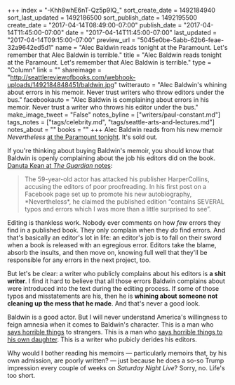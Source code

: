 +++
index = "-Khh8whE6nT-Qz5p9IQ_"
sort_create_date = 1492184940
sort_last_updated = 1492186500
sort_publish_date = 1492195500
create_date = "2017-04-14T08:49:00-07:00"
publish_date = "2017-04-14T11:45:00-07:00"
date = "2017-04-14T11:45:00-07:00"
last_updated = "2017-04-14T09:15:00-07:00"
preview_url = "5045e0be-5abb-62b6-feae-32a9642ed5d1"
name = "Alec Baldwin reads tonight at the Paramount. Let's remember that Alec Baldwin is terrible."
title = "Alec Baldwin reads tonight at the Paramount. Let's remember that Alec Baldwin is terrible."
type = "Column"
link = ""
shareimage = "http://seattlereviewofbooks.com/webhook-uploads/1492184848451/baldwin.jpg"
twitterauto = "Alec Baldwin's whining about errors in his memoir. Never trust writers who throw editors under the bus."
facebookauto = "Alec Baldwin is complaining about errors in his memoir. Never trust a writer who throws his editor under the bus."
make_image_tweet = "False"
notes_byline = ["writers/paul-constant.md"]
tags_notes = ["tags/celebrity.md", "tags/seattle-arts-and-lectures.md"]
notes_about = ""
books = ""
+++
Alec Baldwin reads from his new memoir *Nevertheless* [at the Paramount tonight](https://www.lectures.org/season/special_events.php?id=467). It's sold out. 

If you're thinking about buying Baldwin's memoir, you should know that Baldwin is openly complaining about the job his editors did on the book. [Danuta Kean at *The Guardian* notes](https://www.theguardian.com/books/2017/apr/10/alec-baldwin-nevertheless-harpercollins-errors):

<blockquote>The 59-year-old actor has attacked his publisher HarperCollins, accusing the editors of poor proofreading. In his first post on a Facebook page set up to promote his new autobiography, *Nevertheless*, he claimed the published edition “contains SEVERAL typos and errors which I was more than a little surprised to see”.</blockquote>

Editing is thankless work. Nobody ever comments on how *few* errors they find in a published book. They only complain when they *do* find errors. And that's basically an editor's lot in life: an editor's job is to fall on their sword when a book is released with an egregious error. Editors take the blame, absorb the insults, and then move on, knowing full well that they'll be responsible for any errors in the next project, too.

But let's be clear: a writer who publicly complains about his editors is **a shit writer**. I find it hard to believe that all those errors Baldwin complains about were introduced into the text during the editing process. If some of those typos and misstatements are his, then he is **whining about someone not cleaning up the mess that he made**. And that's never a good look.

Baldwin is a good actor. But I will never understand America's willingness to feign amnesia when it comes to Baldwin's character. This is a man who [says horrible things](http://pagesix.com/2013/11/26/msnbc-fires-alec-baldwin/) to strangers. This is a man who [says horrible things to his own daughter](https://www.youtube.com/watch?v=8J0-ZatDHug). This is a writer who pubicly derides his editors. 

Why would I bother reading his memoirs — particularly memoirs that, by his own admission, are poorly written?  — just because he does a so-so Trump impression every couple of weeks on *Saturday Night Live*? Sorry, no. Life's too short.
